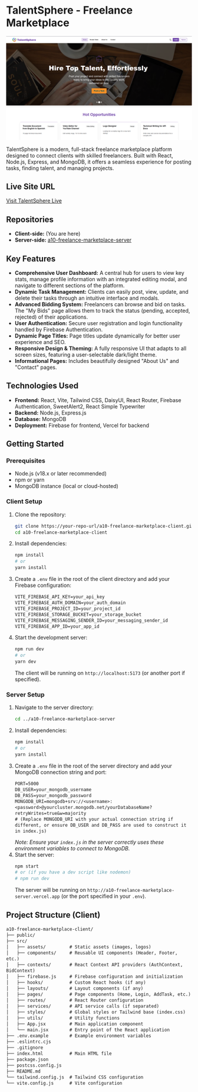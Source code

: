 # TalentSphere - Freelance Marketplace

![TalentSphere Screenshot](./public/firefox_cYrQeEXfe3.png)

TalentSphere is a modern, full-stack freelance marketplace platform designed to connect clients with skilled freelancers. Built with React, Node.js, Express, and MongoDB, it offers a seamless experience for posting tasks, finding talent, and managing projects.

## Live Site URL

[Visit TalentSphere Live](https://a10-freelance-marketpace.web.app/)

## Repositories

*   **Client-side:** (You are here)
*   **Server-side:** [a10-freelance-marketplace-server](https://github.com/siam-sk/a10-freelance-marketplace-server)

## Key Features

*   **Comprehensive User Dashboard:** A central hub for users to view key stats, manage profile information with an integrated editing modal, and navigate to different sections of the platform.
*   **Dynamic Task Management:** Clients can easily post, view, update, and delete their tasks through an intuitive interface and modals.
*   **Advanced Bidding System:** Freelancers can browse and bid on tasks. The "My Bids" page allows them to track the status (pending, accepted, rejected) of their applications.
*   **User Authentication:** Secure user registration and login functionality handled by Firebase Authentication.
*   **Dynamic Page Titles:** Page titles update dynamically for better user experience and SEO.
*   **Responsive Design & Theming:** A fully responsive UI that adapts to all screen sizes, featuring a user-selectable dark/light theme.
*   **Informational Pages:** Includes beautifully designed "About Us" and "Contact" pages.

## Technologies Used

*   **Frontend:** React, Vite, Tailwind CSS, DaisyUI, React Router, Firebase Authentication, SweetAlert2, React Simple Typewriter
*   **Backend:** Node.js, Express.js
*   **Database:** MongoDB
*   **Deployment:** Firebase for frontend, Vercel for backend

## Getting Started

### Prerequisites

*   Node.js (v18.x or later recommended)
*   npm or yarn
*   MongoDB instance (local or cloud-hosted)

### Client Setup

1.  Clone the repository:
    ```bash
    git clone https://your-repo-url/a10-freelance-marketplace-client.git
    cd a10-freelance-marketplace-client
    ```
2.  Install dependencies:
    ```bash
    npm install
    # or
    yarn install
    ```
3.  Create a `.env` file in the root of the client directory and add your Firebase configuration:
    ```env
    VITE_FIREBASE_API_KEY=your_api_key
    VITE_FIREBASE_AUTH_DOMAIN=your_auth_domain
    VITE_FIREBASE_PROJECT_ID=your_project_id
    VITE_FIREBASE_STORAGE_BUCKET=your_storage_bucket
    VITE_FIREBASE_MESSAGING_SENDER_ID=your_messaging_sender_id
    VITE_FIREBASE_APP_ID=your_app_id
    ```
4.  Start the development server:
    ```bash
    npm run dev
    # or
    yarn dev
    ```
    The client will be running on `http://localhost:5173` (or another port if specified).

### Server Setup

1.  Navigate to the server directory:
    ```bash
    cd ../a10-freelance-marketplace-server
    ```
2.  Install dependencies:
    ```bash
    npm install
    # or
    yarn install
    ```
3.  Create a `.env` file in the root of the server directory and add your MongoDB connection string and port:
    ```env
    PORT=5000
    DB_USER=your_mongodb_username
    DB_PASS=your_mongodb_password
    MONGODB_URI=mongodb+srv://<username>:<password>@yourcluster.mongodb.net/yourDatabaseName?retryWrites=true&w=majority 
    # (Replace MONGODB_URI with your actual connection string if different, or ensure DB_USER and DB_PASS are used to construct it in index.js)
    ```
    *Note: Ensure your `index.js` in the server correctly uses these environment variables to connect to MongoDB.*
4.  Start the server:
    ```bash
    npm start 
    # or (if you have a dev script like nodemon)
    # npm run dev 
    ```
    The server will be running on `http://a10-freelance-marketplace-server.vercel.app` (or the port specified in your `.env`).

## Project Structure (Client)

```
a10-freelance-marketplace-client/
├── public/
├── src/
│   ├── assets/         # Static assets (images, logos)
│   ├── components/     # Reusable UI components (Header, Footer, etc.)
│   ├── contexts/       # React Context API providers (AuthContext, BidContext)
│   ├── firebase.js     # Firebase configuration and initialization
│   ├── hooks/          # Custom React hooks (if any)
│   ├── layouts/        # Layout components (if any)
│   ├── pages/          # Page components (Home, Login, AddTask, etc.)
│   ├── routes/         # React Router configuration
│   ├── services/       # API service calls (if separated)
│   ├── styles/         # Global styles or Tailwind base (index.css)
│   ├── utils/          # Utility functions
│   ├── App.jsx         # Main application component
│   └── main.jsx        # Entry point of the React application
├── .env.example        # Example environment variables
├── .eslintrc.cjs
├── .gitignore
├── index.html          # Main HTML file
├── package.json
├── postcss.config.js
├── README.md
└── tailwind.config.js  # Tailwind CSS configuration
└── vite.config.js      # Vite configuration
```
